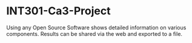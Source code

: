 # INT301-Ca3-Project
Using any Open Source Software shows detailed information on various components. Results can be shared via the web and exported to a file.
